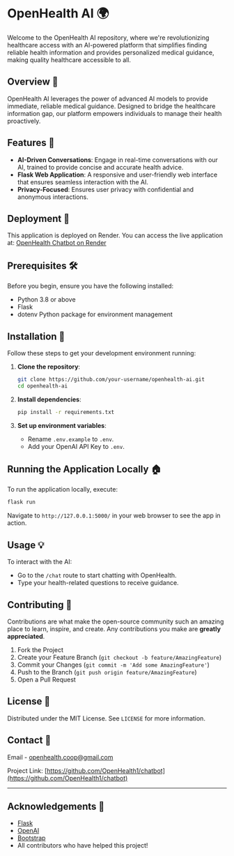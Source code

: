 # OpenHealth AI 🌍

Welcome to the OpenHealth AI repository, where we're revolutionizing healthcare access with an AI-powered platform that simplifies finding reliable health information and provides personalized medical guidance, making quality healthcare accessible to all.

## Overview 📄

OpenHealth AI leverages the power of advanced AI models to provide immediate, reliable medical guidance. Designed to bridge the healthcare information gap, our platform empowers individuals to manage their health proactively.

## Features 🌟

- **AI-Driven Conversations**: Engage in real-time conversations with our AI, trained to provide concise and accurate health advice.
- **Flask Web Application**: A responsive and user-friendly web interface that ensures seamless interaction with the AI.
- **Privacy-Focused**: Ensures user privacy with confidential and anonymous interactions.

## Deployment 🚀

This application is deployed on Render. You can access the live application at:
[OpenHealth Chatbot on Render](https://openhealth-chatbot.onrender.com)

## Prerequisites 🛠️

Before you begin, ensure you have the following installed:
- Python 3.8 or above
- Flask
- dotenv Python package for environment management

## Installation 🔧

Follow these steps to get your development environment running:

1. **Clone the repository**:
    ```bash
    git clone https://github.com/your-username/openhealth-ai.git
    cd openhealth-ai
    ```

2. **Install dependencies**:
    ```bash
    pip install -r requirements.txt
    ```

3. **Set up environment variables**:
    - Rename `.env.example` to `.env`.
    - Add your OpenAI API Key to `.env`.

## Running the Application Locally 🏠

To run the application locally, execute:

```bash
flask run
```

Navigate to `http://127.0.0.1:5000/` in your web browser to see the app in action.

## Usage 💡

To interact with the AI:
- Go to the `/chat` route to start chatting with OpenHealth.
- Type your health-related questions to receive guidance.

## Contributing 🤝

Contributions are what make the open-source community such an amazing place to learn, inspire, and create. Any contributions you make are **greatly appreciated**.

1. Fork the Project
2. Create your Feature Branch (`git checkout -b feature/AmazingFeature`)
3. Commit your Changes (`git commit -m 'Add some AmazingFeature'`)
4. Push to the Branch (`git push origin feature/AmazingFeature`)
5. Open a Pull Request

## License 📜

Distributed under the MIT License. See `LICENSE` for more information.

## Contact 📧

Email - openhealth.coop@gmail.com

Project Link: [https://github.com/OpenHealth1/chatbot](https://github.com/OpenHealth1/chatbot)

---

## Acknowledgements 🎉

- [Flask](https://flask.palletsprojects.com/)
- [OpenAI](https://www.openai.com/)
- [Bootstrap](https://getbootstrap.com/)
- All contributors who have helped this project!
